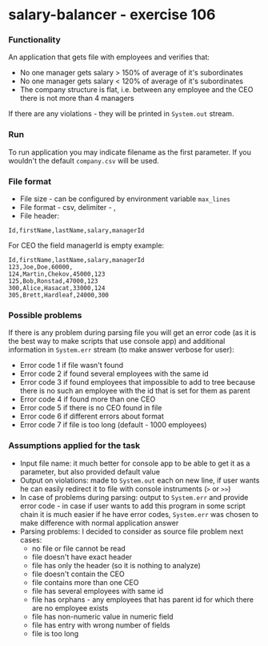 # salary-balancer - exercise 106

### Functionality

An application that gets file with employees and
verifies that:
* No one manager gets salary > 150% of average
of it's subordinates
* No one manager gets salary < 120% of average
of it's subordinates
* The company structure is flat, i.e. between any
employee and the CEO there is not more than 4
managers

If there are any violations - they will be printed in 
`System.out` stream.

### Run

To run application you may indicate filename as the
first parameter. If you wouldn't the default
`company.csv` will be used.

### File format
* File size - can be configured by environment variable
`max_lines`
* File format - csv, delimiter - ,
* File header:
```
Id,firstName,lastName,salary,managerId
```
For CEO the field managerId is empty
example:
```
Id,firstName,lastName,salary,managerId
123,Joe,Doe,60000,
124,Martin,Chekov,45000,123
125,Bob,Ronstad,47000,123
300,Alice,Hasacat,33000,124
305,Brett,Hardleaf,24000,300
```

### Possible problems
If there is any problem during parsing file you will
get an error code (as it is the best way to make
scripts that use console app) and additional
information in `System.err` stream (to make answer
verbose for user):
* Error code 1 if file wasn't found 
* Error code 2 if found several employees with the
same id
* Error code 3 if found employees that impossible
to add to tree because there is no such an employee
with the id that is set for them as parent
* Error code 4 if found more than one CEO
* Error code 5 if there is no CEO found in file
* Error code 6 if different errors about format
* Error code 7 if file is too long
(default - 1000 employees)

### Assumptions applied for the task
* Input file name: it much better for console app to
be able to get it as a parameter, but also provided
default value
* Output on violations: made to `System.out` each on
new line, if user wants he can easily redirect it
to file with console instruments (`>` or `>>`)
* In case of problems during parsing: output to
`System.err` and provide error code - in case if
user wants to add this program in some script
chain it is much easier if he have error codes,
`System.err` was chosen to make difference with
normal application answer
* Parsing problems: I decided to consider as
source file problem next cases:
  * no file or file cannot be read
  * file doesn't have exact header
  * file has only the header (so it is nothing to analyze)
  * file doesn't contain the CEO
  * file contains more than one CEO
  * file has several employees with same id
  * file has orphans - any employees that has parent id for which there are no employee exists
  * file has non-numeric value in numeric field
  * file has entry with wrong number of fields
  * file is too long